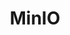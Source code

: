 ---
title: MinIO
categories:
  - other
docs:
  - id: java
    url: https://java.testcontainers.org/modules/minio/
    example: |
      ```java
      var minio = new MinIOContainer("minio/minio:RELEASE.2023-09-04T19-57-37Z");
      minio.start();
      ```
  - id: go
    url: https://golang.testcontainers.org/modules/minio/
    example: |
      ```go
      minioContainer, err := minio.RunContainer(ctx, testcontainers.WithImage("minio/minio:RELEASE.2024-01-16T16-07-38Z"))
      ```
  - id: dotnet
    url: https://www.nuget.org/packages/Testcontainers.Minio
    example: |
      ```csharp
      var minioContainer = new MinioBuilder()
        .WithImage("minio/minio:RELEASE.2023-01-31T02-24-19Z")
        .Build();
      await minioContainer.StartAsync();
      ```
description: |
  MinIO is a high performance object storage solution. It is API compatible with the Amazon S3 cloud storage service and can handle unstructured data such as photos, videos, log files, backups, and container images with a current maximum supported object size of 5TB.
---